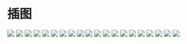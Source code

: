 # 插图

![](/assets/ch09/logo.png)
![](/assets/ch09/81186.jpg)
![](/assets/ch09/81187.jpg)
![](/assets/ch09/81188.jpg)
![](/assets/ch09/81189.jpg)
![](/assets/ch09/81190.jpg)
![](/assets/ch09/81191.jpg)
![](/assets/ch09/81192.jpg)
![](/assets/ch09/81193.jpg)
![](/assets/ch09/81194.jpg)
![](/assets/ch09/81195.jpg)
![](/assets/ch09/81196.jpg)
![](/assets/ch09/81197.jpg)
![](/assets/ch09/81198.jpg)
![](/assets/ch09/81199.jpg)
![](/assets/ch09/81200.jpg)
![](/assets/ch09/81201.jpg)
![](/assets/ch09/81202.jpg)
![](/assets/ch09/81203.jpg)
![](/assets/ch09/81204.jpg)